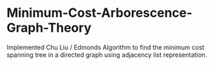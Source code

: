# Minimum-Cost-Arborescence-Graph-Theory
Implemented Chu Liu / Edmonds Algorithm to find the minimum cost spanning tree in a directed graph using adjacency list representation.
